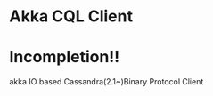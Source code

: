 Akka CQL Client
===============

Incompletion!!
============

akka IO based Cassandra(2.1~)Binary Protocol Client


